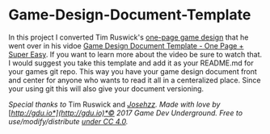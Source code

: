# Game-Design-Document-Template
In this project I converted Tim Ruswick's [one-page game design](https://docs.google.com/document/d/1npEvqcMZSp0IX2hWw6Qq0WqJVfmVqS_YOGFWnnwfh-A/edit) that he went over in his vidoe [Game Design Document Template - One Page + Super Easy](https://www.youtube.com/watch?v=q96lz725gIw). If you want to learn more about the video be sure to watch that. I would suggest you take this template and add it as your README.md for your games git repo. This way you have your game design document front and center for anyone who wants to read it all in a centeralized place. Since your using git this will also give your document versioning.

*Special thanks to* Tim Ruswick and [*Josehzz*](http://gdu.io/dev/josehzz)*. Made with love by* [*http://gdu.io*](http://gdu.io)*© 2017 Game Dev Underground. Free to use/modify/distribute* [*under CC 4.0*](http://creativecommons.org/licenses/by/4.0/)*.*
